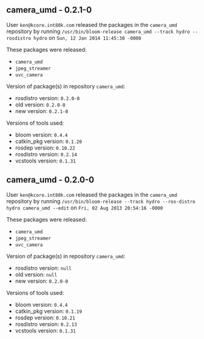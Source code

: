 ## camera_umd - 0.2.1-0

User `ken@kcore.int80k.com` released the packages in the `camera_umd` repository by running `/usr/bin/bloom-release camera_umd --track hydro --rosdistro hydro` on `Sun, 12 Jan 2014 11:45:30 -0000`

These packages were released:
- `camera_umd`
- `jpeg_streamer`
- `uvc_camera`

Version of package(s) in repository `camera_umd`:
- rosdistro version: `0.2.0-0`
- old version: `0.2.0-0`
- new version: `0.2.1-0`

Versions of tools used:
- bloom version: `0.4.4`
- catkin_pkg version: `0.1.20`
- rosdep version: `0.10.22`
- rosdistro version: `0.2.14`
- vcstools version: `0.1.31`


## camera_umd - 0.2.0-0

User `ken@kcore.int80k.com` released the packages in the `camera_umd` repository by running `/usr/bin/bloom-release --track hydro --ros-distro hydro camera_umd --edit` on `Fri, 02 Aug 2013 20:54:16 -0000`

These packages were released:
- `camera_umd`
- `jpeg_streamer`
- `uvc_camera`

Version of package(s) in repository `camera_umd`:
- rosdistro version: `null`
- old version: `null`
- new version: `0.2.0-0`

Versions of tools used:
- bloom version: `0.4.4`
- catkin_pkg version: `0.1.19`
- rosdep version: `0.10.21`
- rosdistro version: `0.2.13`
- vcstools version: `0.1.31`


